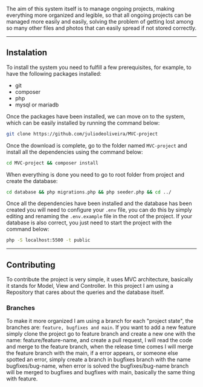 The aim of this system itself is to manage ongoing projects, making everything more organized and legible, so that all ongoing projects can be managed more easily and easily, solving the problem of getting lost among so many other files and photos that can easily spread if not stored correctly.

---
## Instalation
To install the system you need to fulfill a few prerequisites, for example, to have the following packages installed:
- git
- composer
- php
- mysql or mariadb

Once the packages have been installed, we can move on to the system, which can be easily installed by running the command below:
```bash
git clone https://github.com/juliodeoliveira/MVC-project
```

Once the download is complete, go to the folder named `MVC-project` and install all the dependencies using the command below:
```bash
cd MVC-project && composer install
```

When everything is done you need to go to root folder from project and create the database:
```bash
cd database && php migrations.php && php seeder.php && cd ../
```

Once all the dependencies have been installed and the database has been created you will need to configure your `.env` file, you can do this by simply editing and renaming the `.env.example` file in the root of the project. If your database is also correct, you just need to start the project with the command below:
```bash
php -S localhost:5500 -t public
```

---
## Contributing
To contribute the project is very simple, it uses MVC architecture, basically it stands for Model, View and Controller. In this project I am using a Repository that cares about the queries and the database itself.

### Branches
To make it more organized I am using a branch for each "project state", the branches are: `feature, bugfixes and main`. If you want to add a new feature simply clone the project go to feature branch and create a new one with the name: feature/feature-name, and create a pull request, I will read the code and merge to the feature branch, when the release time comes I will merge the feature branch with the main, if a error appears, or someone else spotted an error, simply create a branch in bugfixes branch with the name bugfixes/bug-name, when error is solved the bugfixes/bug-name branch will be merged to bugfixes and bugfixes with main, basically the same thing with feature.

